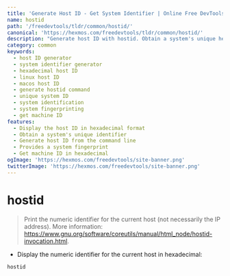 ```yaml
---
title: 'Generate Host ID - Get System Identifier | Online Free DevTools by Hexmos'
name: hostid
path: '/freedevtools/tldr/common/hostid/'
canonical: 'https://hexmos.com/freedevtools/tldr/common/hostid/'
description: "Generate host ID with hostid. Obtain a system's unique hexadecimal identifier for licensing, system monitoring, and network configuration. Free online tool, no registration required."
category: common
keywords:
  - host ID generator
  - system identifier generator
  - hexadecimal host ID
  - linux host ID
  - macos host ID
  - generate hostid command
  - unique system ID
  - system identification
  - system fingerprinting
  - get machine ID
features:
  - Display the host ID in hexadecimal format
  - Obtain a system's unique identifier
  - Generate host ID from the command line
  - Provides a system fingerprint
  - Get machine ID in hexadecimal
ogImage: 'https://hexmos.com/freedevtools/site-banner.png'
twitterImage: 'https://hexmos.com/freedevtools/site-banner.png'
---
```


# hostid

> Print the numeric identifier for the current host (not necessarily the IP address).
> More information: <https://www.gnu.org/software/coreutils/manual/html_node/hostid-invocation.html>.

- Display the numeric identifier for the current host in hexadecimal:

`hostid`
